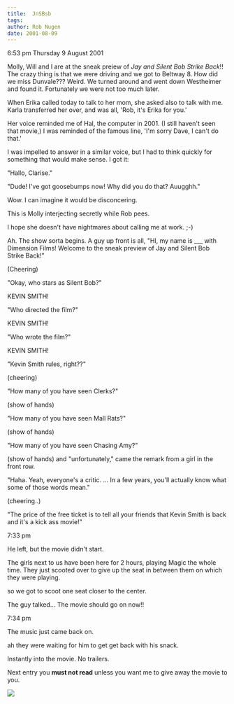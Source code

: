 ```yaml
---
title:  JnSBsb
tags: 
author: Rob Nugen
date: 2001-08-09
---
```


<p class=date>6:53 pm Thursday 9 August 2001</p>

<p>Molly, Will and I are at the sneak preiew of
<em>Jay and Silent Bob Strike Back</em>!!  The crazy
thing is that we were driving and we got to Beltway 8.
 How did we miss Dunvale???  Weird.  We turned around
and went down Westheimer and found it.  Fortunately we
were not too much later.</p>

<p>When Erika called today to talk to her mom, she
asked also to talk with me.  Karla transferred her
over, and was all, 'Rob, it's Erika for you.'</p>

<p>Her voice reminded me of Hal, the computer in 2001.
 (I still haven't seen that movie,)  I was reminded of
the famous line, 'I'm sorry Dave, I can't do
that.'</p>

<p>I was impelled to answer in a similar voice, but I
had to think quickly for something that would make
sense.  I got it:</p>

<p>"Hallo, Clarise."</p>

<p>"Dude! I've got goosebumps now! Why did you do
that?  Auugghh."</p>

<p>Wow.  I can imagine it would be disconcering. 
<p class=grafitti>This is Molly interjecting secretly
while Rob pees.</p>

<p>I hope she doesn't have nightmares about calling me
at work.  ;-)</p>

<p>Ah.  The show sorta begins.  A guy up front is all,
"HI, my name is ___ with Dimension Films!  Welcome to
the sneak preview of Jay and Silent Bob Strike
Back!"</p>

<p>(Cheering)</p>

<p>"Okay, who stars as Silent Bob?"</p>

<p>KEVIN SMITH!</p>

<p>"Who directed the film?"</p>

<p>KEVIN SMITH!</p>

<p>"Who wrote the film?"</p>

<p>KEVIN SMITH!</p>

<p>"Kevin Smith rules, right??"</p>

<p>(cheering)</p>

<p>"How many of you have seen Clerks?"</p>

<p>(show of hands)</p>

<p>"How many of you have seen Mall Rats?"</p>

<p>(show of hands)</p>

<p>"How many of you have seen Chasing Amy?"</p>

<p>(show of hands) and "unfortunately," came the
remark from a girl in the front row.</p>

<p>"Haha.  Yeah, everyone's a critic. ...  In a few
years, you'll actually know what some of those words
mean."</p>

<p>(cheering..)</p>

<p>"The price of the free ticket is to tell all your
friends that Kevin Smith is back and it's a kick ass
movie!"</p>

<p><p class=date>7:33 pm</p>

<p>He left, but the movie didn't start.</p>

<p>The girls next to us have been here for 2 hours,
playing Magic the whole time.  They just scooted over
to give up the seat in between them on which they were
playing.</p>

<p>so we got to scoot one seat closer to the
center.</p>

<p>The guy talked... The movie should go on now!!</p>

<p class=date>7:34 pm</p>

<p>The music just came back on.

<p>ah they were waiting for him to get get back with
his snack.</p>

<p>Instantly into the movie.  No trailers.</p>

<p>Next entry you <b>must not read</b> unless you want
me to give away the movie to you.</p>

<p><img src="/images/rob/wL-ROB.gif"/></p>
